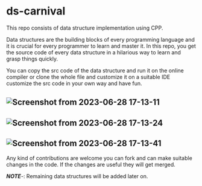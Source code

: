 # ds-carnival

This repo consists of data structure implementation using CPP.

Data structures are the building blocks of every programming language and it is crucial for every programmer to learn and master it.
In this repo, you get the source code of every data structure in a hilarious way to learn and grasp things quickly.

You can copy the src code of the data structure and run it on the online compiler or  clone the whole file and customize it on a suitable IDE
customize the src code in your own way and have fun.

![Screenshot from 2023-06-28 17-13-11](https://github.com/masterujjval/ds-carnival/assets/64778409/0b08c077-1ca8-4a48-abad-9fa6aa51d5c0)
---
![Screenshot from 2023-06-28 17-13-24](https://github.com/masterujjval/ds-carnival/assets/64778409/ec1ee225-3156-4972-a9ac-75344dd9f7d6)
---
![Screenshot from 2023-06-28 17-13-41](https://github.com/masterujjval/ds-carnival/assets/64778409/a126291d-f11d-4bf1-a7b6-f26978644e4c)
---
Any kind of contributions are welcome you can fork and can make suitable changes in the code.
If the changes are useful they will get merged.

***NOTE***-: Remaining data structures will be added later on.

